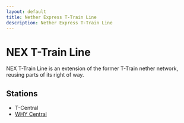 ```yaml
---
layout: default
title: Nether Express T-Train Line
description: Nether Express T-Train Line
---
```


# NEX T-Train Line

NEX T-Train Line is an extension of the former T-Train nether network, reusing
parts of its right of way.

## Stations

- T-Central
- [WHY Central](/rail-stations/why-central)
